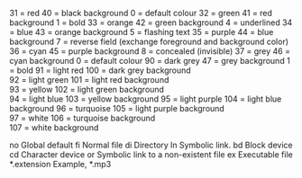 31  = red	40  = black background	0   = default colour
32  = green	41  = red background	1   = bold
33  = orange	42  = green background	4   = underlined
34  = blue	43  = orange background	5   = flashing text
35  = purple	44  = blue background	7   = reverse field (exchange foreground and background color)
36  = cyan	45  = purple background	8   = concealed (invisible)
37  = grey	46  = cyan background	0   = default colour
90  = dark grey	47  = grey background	1   = bold
91  = light red	100 = dark grey background	
92  = light green	101 = light red background	
93  = yellow	102 = light green background	
94  = light blue	103 = yellow background	
95  = light purple	104 = light blue background	
96  = turquoise	105 = light purple background	
97  = white	106 = turquoise background	
107 = white background	

no	Global default
fi	Normal file
di	Directory
ln	Symbolic link.
bd	Block device
cd	Character device
or	Symbolic link to a non-existent file
ex	Executable file
*.extension	Example, *.mp3
